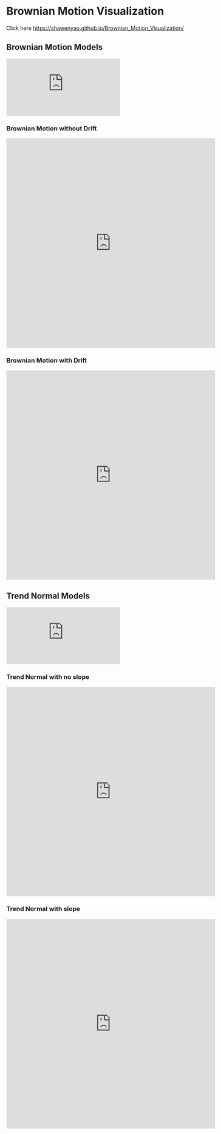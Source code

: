 # Brownian Motion Visualization

Click here https://shawenyao.github.io/Brownian_Motion_Visualization/

## Brownian Motion Models

![Brownian Motion](http://latex.codecogs.com/gif.latex?X_t%20%3D%20%5Cmu%20t%20&plus;%20%5Csigma%20W_t)

### Brownian Motion without Drift
<iframe height="550" width="550" frameBorder="0" src="https://shawenyao.github.io/Brownian_Motion_Visualization/webGL/bm1.html"></iframe>

### Brownian Motion with Drift
<iframe height="550" width="550" frameBorder="0" src="https://shawenyao.github.io/Brownian_Motion_Visualization/webGL/bm2.html"></iframe>


## Trend Normal Models

![Trend Normal](http://latex.codecogs.com/gif.latex?X_t%20%3D%20%5Cbeta%20_0%20&plus;%20%5Cbeta%20_1%20t%20&plus;%20%5Cepsilon)

### Trend Normal with no slope

<iframe height="550" width="550" frameBorder="0" src="https://shawenyao.github.io/Brownian_Motion_Visualization/webGL/tn1.html"></iframe>

### Trend Normal with slope

<iframe height="550" width="550" frameBorder="0" src="https://shawenyao.github.io/Brownian_Motion_Visualization/webGL/tn2.html"></iframe>
